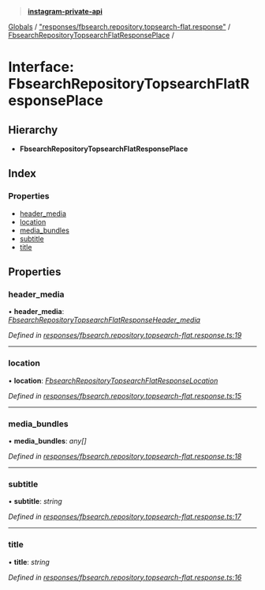 > **[instagram-private-api](../README.md)**

[Globals](../globals.md) / ["responses/fbsearch.repository.topsearch-flat.response"](../modules/_responses_fbsearch_repository_topsearch_flat_response_.md) / [FbsearchRepositoryTopsearchFlatResponsePlace](_responses_fbsearch_repository_topsearch_flat_response_.fbsearchrepositorytopsearchflatresponseplace.md) /

# Interface: FbsearchRepositoryTopsearchFlatResponsePlace

## Hierarchy

* **FbsearchRepositoryTopsearchFlatResponsePlace**

## Index

### Properties

* [header_media](_responses_fbsearch_repository_topsearch_flat_response_.fbsearchrepositorytopsearchflatresponseplace.md#header_media)
* [location](_responses_fbsearch_repository_topsearch_flat_response_.fbsearchrepositorytopsearchflatresponseplace.md#location)
* [media_bundles](_responses_fbsearch_repository_topsearch_flat_response_.fbsearchrepositorytopsearchflatresponseplace.md#media_bundles)
* [subtitle](_responses_fbsearch_repository_topsearch_flat_response_.fbsearchrepositorytopsearchflatresponseplace.md#subtitle)
* [title](_responses_fbsearch_repository_topsearch_flat_response_.fbsearchrepositorytopsearchflatresponseplace.md#title)

## Properties

###  header_media

• **header_media**: *[FbsearchRepositoryTopsearchFlatResponseHeader_media](_responses_fbsearch_repository_topsearch_flat_response_.fbsearchrepositorytopsearchflatresponseheader_media.md)*

*Defined in [responses/fbsearch.repository.topsearch-flat.response.ts:19](https://github.com/Nerixyz/instagram-private-api/blob/e5037ee/src/responses/fbsearch.repository.topsearch-flat.response.ts#L19)*

___

###  location

• **location**: *[FbsearchRepositoryTopsearchFlatResponseLocation](_responses_fbsearch_repository_topsearch_flat_response_.fbsearchrepositorytopsearchflatresponselocation.md)*

*Defined in [responses/fbsearch.repository.topsearch-flat.response.ts:15](https://github.com/Nerixyz/instagram-private-api/blob/e5037ee/src/responses/fbsearch.repository.topsearch-flat.response.ts#L15)*

___

###  media_bundles

• **media_bundles**: *any[]*

*Defined in [responses/fbsearch.repository.topsearch-flat.response.ts:18](https://github.com/Nerixyz/instagram-private-api/blob/e5037ee/src/responses/fbsearch.repository.topsearch-flat.response.ts#L18)*

___

###  subtitle

• **subtitle**: *string*

*Defined in [responses/fbsearch.repository.topsearch-flat.response.ts:17](https://github.com/Nerixyz/instagram-private-api/blob/e5037ee/src/responses/fbsearch.repository.topsearch-flat.response.ts#L17)*

___

###  title

• **title**: *string*

*Defined in [responses/fbsearch.repository.topsearch-flat.response.ts:16](https://github.com/Nerixyz/instagram-private-api/blob/e5037ee/src/responses/fbsearch.repository.topsearch-flat.response.ts#L16)*
